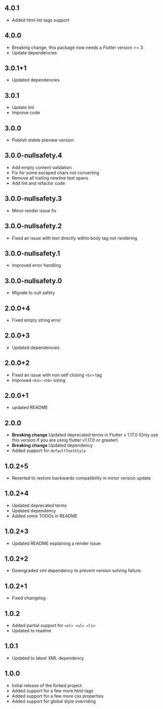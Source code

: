 ## 4.0.1
* Added html list tags support

## 4.0.0
* Breaking change, this package now needs a Flutter version >= 3
* Update dependencies

## 3.0.1+1
* Updated dependencies

## 3.0.1
* Update lint
* Improve code

## 3.0.0
* Publish stable preview version

## 3.0.0-nullsafety.4
* Add empty content validation
* Fix for some escaped chars not converting
* Remove all trailing newline text spans
* Add lint and refactor code

## 3.0.0-nullsafety.3
* Minor render issue fix

## 3.0.0-nullsafety.2
* Fixed an issue with text directly within body tag not rendering

## 3.0.0-nullsafety.1
* Improved error handling

## 3.0.0-nullsafety.0

* Migrate to null safety

## 2.0.0+4

* Fixed empty string error

## 2.0.0+3

* Updated dependencies

## 2.0.0+2

* Fixed an issue with non self closing `<br>` tag
* Improved `<h1>-<h6>` sizing

## 2.0.0+1

* updated README

## 2.0.0

* **Breaking change** Updated deprecated terms in Flutter v 1.17.0 (Only use this version if you are using flutter v1.17.0 or greater)
* **Breaking change** Updated dependency
* Added support for `defaultTextStyle`

## 1.0.2+5

* Reverted to restore backwards compatibility in minor version update

## 1.0.2+4

* Updated deprecated terms
* Updated dependency
* Added some TODOs in README

## 1.0.2+3

* Updated README explaining a render issue

## 1.0.2+2

* Downgraded xml dependency to prevent version solving failure.

## 1.0.2+1

* Fixed changelog

## 1.0.2

* Added partial support for `<ol> <ul> <li>`
* Updated to readme

## 1.0.1

* Updated to latest XML dependency

## 1.0.0

* Initial release of the forked project.
* Added support for a few more html tags
* Added support for a few more css properties
* Added support for global style overriding
